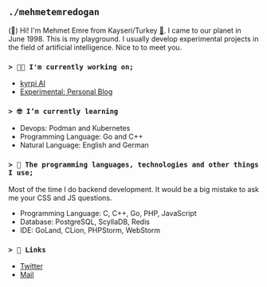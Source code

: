 ## ```./mehmetemredogan```

(🤝) Hi! I'm Mehmet Emre from Kayseri/Turkey [📍](https://goo.gl/maps/n4XrvncDpSwbJvwA7). I came to our planet in June 1998. This is my playground. I usually develop experimental projects in the field of artificial intelligence. Nice to to meet you.

### ```> 👨‍💻 I'm currently working on;```

* [kyrpi AI](https://github.com/kyrpi)
* [Experimental: Personal Blog](https://www.mehmetemredogan.com.tr)

### ```> 🤓 I’m currently learning```

* Devops: Podman and Kubernetes
* Programming Language: Go and C++
* Natural Language: English and German

### ```> 🧰 The programming languages, technologies and other things I use;```

Most of the time I do backend development. It would be a big mistake to ask me your CSS and JS questions.

* Programming Language: C, C++, Go, PHP, JavaScript
* Database: PostgreSQL, ScyllaDB, Redis
* IDE: GoLand, CLion, PHPStorm, WebStorm

### ```> 🔗 Links```

* [Twitter](https://twitter.com/mehmetemredogan)
* [Mail](mailto:med@mehmetemredogan.com.tr)
